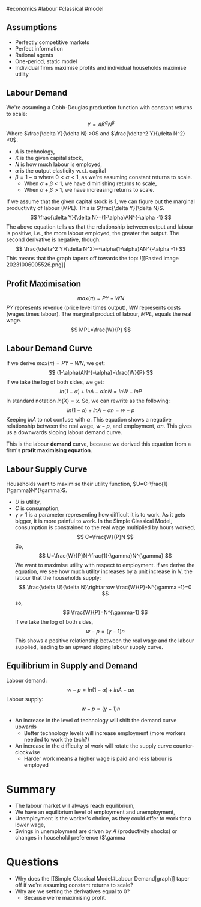 #economics #labour #classical #model
## Assumptions
- Perfectly competitive markets
- Perfect information
- Rational agents
- One-period, static model
- Individual firms maximise profits and individual households maximise utility
## Labour Demand
We're assuming a Cobb-Douglas production function with constant returns to scale:
$$
Y=A\bar{K}^{\alpha}N^{\beta}
$$
Where $\frac{\delta Y}{\delta N} >0$  and $\frac{\delta^2 Y}{\delta N^2} <0$.
- $A$ is technology,
- $\bar{K}$ is the given capital stock,
- $N$ is how much labour is employed,
- $\alpha$ is the output elasticity w.r.t. capital
- $\beta=1-\alpha$ where $0<\alpha<1$, as we're assuming constant returns to scale.
	- When $\alpha+\beta<1$, we have diminishing returns to scale,
	- When $\alpha+\beta>1$, we have increasing returns to scale.

If we assume that the given capital stock is 1, we can figure out the marginal productivity of labour (MPL). This is $\frac{\delta Y}{\delta N}$.
$$
\frac{\delta Y}{\delta N}=(1-\alpha)AN^{-\alpha -1}
$$
The above equation tells us that the relationship between output and labour is positive, i.e., the more labour employed, the greater the output.
The second derivative is negative, though:
$$
\frac{\delta^2 Y}{\delta N^2}=-\alpha(1-\alpha)AN^{-\alpha -1}
$$
This means that the graph tapers off towards the top:
![[Pasted image 20231006005526.png]]
## Profit Maximisation
$$
max(\pi)=PY-WN
$$
$PY$ represents revenue (price level times output), $WN$ represents costs (wages times labour).
The marginal product of labour, $MPL$, equals the real wage.
$$
MPL=\frac{W}{P}
$$
## Labour Demand Curve
If we derive $max(\pi)=PY-WN$, we get:
$$
(1-\alpha)AN^{-\alpha}=\frac{W}{P}
$$
If we take the log of both sides, we get:
$$
ln(1-\alpha)+lnA-\alpha lnN=lnW-lnP
$$
In standard notation $ln(X)=x$. So, we can rewrite as the following:
$$
ln(1-\alpha)+lnA-\alpha n=w-p
$$
Keeping $lnA$ to not confuse with $\alpha$.
This equation shows a negative relationship between the real wage, $w-p$, and employment, $\alpha n$. This gives us a downwards sloping labour demand curve.

This is the labour **demand** curve, because we derived this equation from a firm's **profit maximising equation**. 

## Labour Supply Curve
Households want to maximise their utility function, $U=C-\frac{1}{\gamma}N^{\gamma}$.
- $U$ is utility,
- $C$ is consumption,
- $\gamma > 1$ is a parameter representing how difficult it is to work. As it gets bigger, it is more painful to work.
In the Simple Classical Model, consumption is constrained to the real wage multiplied by hours worked,
$$
C=\frac{W}{P}N
$$
So,
$$
U=\frac{W}{P}N-\frac{1}{\gamma}N^{\gamma}
$$
We want to maximise utility with respect to employment. If we derive the equation, we see how much utility increases by a unit increase in $N$, the labour that the households supply:
$$
\frac{\delta U}{\delta N}\rightarrow \frac{W}{P}-N^{\gamma -1}=0
$$
so,
$$
\frac{W}{P}=N^{\gamma-1}
$$
If we take the log of both sides,
$$
w-p=(\gamma-1)n
$$
This shows a positive relationship between the real wage and the labour supplied, leading to an upward sloping labour supply curve.

## Equilibrium in Supply and Demand
Labour demand:
$$
w-p=ln(1-\alpha)+lnA-\alpha n
$$
Labour supply:
$$
w-p=(\gamma-1)n
$$
- An increase in the level of technology will shift the demand curve upwards
	- Better technology levels will increase employment (more workers needed to work the tech?)
- An increase in the difficulty of work will rotate the supply curve counter-clockwise
	- Harder work means a higher wage is paid and less labour is employed

# Summary
- The labour market will always reach equilibrium,
- We have an equilibrium level of employment and unemployment,
- Unemployment is the worker's choice, as they could offer to work for a lower wage,
- Swings in unemployment are driven by $A$ (productivity shocks) or changes in household preference ($\gamma

# Questions
- Why does the [[Simple Classical Model#Labour Demand|graph]] taper off if we're assuming constant returns to scale?
- Why are we setting the derivatives equal to 0?
	- Because we're maximising profit.